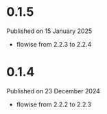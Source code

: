 # 0.1.5

Published on 15 January 2025

- flowise from 2.2.3 to 2.2.4

# 0.1.4

Published on 23 December 2024

- flowise from 2.2.2 to 2.2.3

